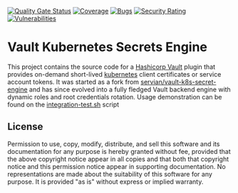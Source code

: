 [![Quality Gate Status](https://sonarcloud.io/api/project_badges/measure?project=nodis-com-br_vault-k8s-secrets-engine&metric=alert_status)](https://sonarcloud.io/summary/new_code?id=nodis-com-br_vault-k8s-secrets-engine)
[![Coverage](https://sonarcloud.io/api/project_badges/measure?project=nodis-com-br_vault-k8s-secrets-engine&metric=coverage)](https://sonarcloud.io/summary/new_code?id=nodis-com-br_vault-k8s-secrets-engine)
[![Bugs](https://sonarcloud.io/api/project_badges/measure?project=nodis-com-br_vault-k8s-secrets-engine&metric=bugs)](https://sonarcloud.io/summary/new_code?id=nodis-com-br_vault-k8s-secrets-engine)
[![Security Rating](https://sonarcloud.io/api/project_badges/measure?project=nodis-com-br_vault-k8s-secrets-engine&metric=security_rating)](https://sonarcloud.io/summary/new_code?id=nodis-com-br_vault-k8s-secrets-engine)
[![Vulnerabilities](https://sonarcloud.io/api/project_badges/measure?project=nodis-com-br_vault-k8s-secrets-engine&metric=vulnerabilities)](https://sonarcloud.io/summary/new_code?id=nodis-com-br_vault-k8s-secrets-engine)
# Vault Kubernetes Secrets Engine

This project contains the source code for a [Hashicorp Vault](https://www.vaultproject.io/) plugin that provides on-demand short-lived [kubernetes](https://kubernetes.io/) client certificates or service account tokens. It was started as a fork from [servian/vault-k8s-secret-engine](https://github.com/servian/vault-k8s-secret-engine) and has since evolved into a fully fledged Vault backend engine with dynamic roles and root credentials rotation. Usage demonstration can be found on the [integration-test.sh](https://github.com/nodis-com-br/vault-k8s-secrets-engine/blob/master/integration-test.sh) script


## License

Permission to use, copy, modify, distribute, and sell this software and its 
documentation for any purpose is hereby granted without fee, provided that
the above copyright notice appear in all copies and that both that
copyright notice and this permission notice appear in supporting
documentation.  No representations are made about the suitability of this
software for any purpose.  It is provided "as is" without express or
implied warranty.